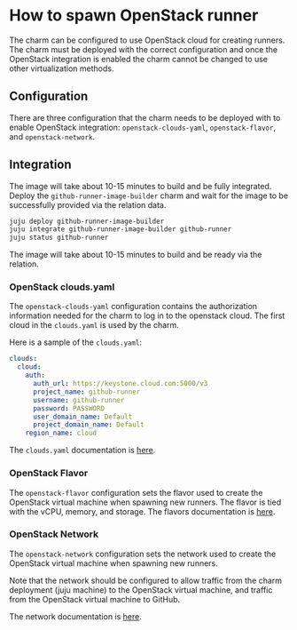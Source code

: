 # How to spawn OpenStack runner

The charm can be configured to use OpenStack cloud for creating runners.
The charm must be deployed with the correct configuration and once the OpenStack integration is
enabled the charm cannot be changed to use other virtualization methods.

## Configuration

There are three configuration that the charm needs to be deployed with to enable OpenStack integration: `openstack-clouds-yaml`, `openstack-flavor`, and `openstack-network`.

## Integration

The image will take about 10-15 minutes to build and be fully integrated. Deploy the
`github-runner-image-builder` charm and wait for the image to be successfully provided via the
relation data.

```bash
juju deploy github-runner-image-builder
juju integrate github-runner-image-builder github-runner
juju status github-runner
```

The image will take about 10-15 minutes to build and be ready via the relation.

### OpenStack clouds.yaml

The `openstack-clouds-yaml` configuration contains the authorization information needed for the charm to log in to the openstack cloud.
The first cloud in the `clouds.yaml` is used by the charm.

Here is a sample of the `clouds.yaml`:

```yaml
clouds:
  cloud:
    auth:
      auth_url: https://keystone.cloud.com:5000/v3
      project_name: github-runner
      username: github-runner
      password: PASSWORD
      user_domain_name: Default
      project_domain_name: Default
    region_name: cloud
```

The `clouds.yaml` documentation is [here](https://docs.openstack.org/python-openstackclient/pike/configuration/index.html#clouds-yaml).

### OpenStack Flavor

The `openstack-flavor` configuration sets the flavor used to create the OpenStack virtual machine when spawning new runners.
The flavor is tied with the vCPU, memory, and storage.
The flavors documentation is [here](https://docs.openstack.org/nova/rocky/user/flavors.html).

### OpenStack Network

The `openstack-network` configuration sets the network used to create the OpenStack virtual machine when spawning new runners.

Note that the network should be configured to allow traffic from the charm deployment (juju machine) to the OpenStack virtual machine, and traffic from the OpenStack virtual machine to GitHub.

The network documentation is [here](https://docs.openstack.org/neutron/latest/admin/intro-os-networking.html).